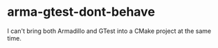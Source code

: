 # arma-gtest-dont-behave
I can't bring both Armadillo and GTest into a CMake project at the same time.
